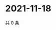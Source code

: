 # 2021-11-18

共 0 条

<!-- BEGIN WEIBO -->
<!-- 最后更新时间 Thu Nov 18 2021 02:00:50 GMT+0800 (China Standard Time) -->

<!-- END WEIBO -->
